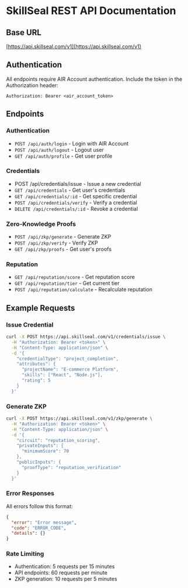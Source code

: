 # SkillSeal REST API Documentation

## Base URL
[https://api.skillseal.com/v1](https://api.skillseal.com/v1)

## Authentication
All endpoints require AIR Account authentication. Include the token in the Authorization header:

```http
Authorization: Bearer <air_account_token>
```

## Endpoints
### Authentication
- `POST /api/auth/login` - Login with AIR Account
- `POST /api/auth/logout` - Logout user
- `GET /api/auth/profile` - Get user profile

### Credentials
- POST /api/credentials/issue - Issue a new credential
- `GET /api/credentials` - Get user's credentials
- `GET /api/credentials/:id` - Get specific credential
- `POST /api/credentials/verify` - Verify a credential
- `DELETE /api/credentials/:id` - Revoke a credential

### Zero-Knowledge Proofs
- `POST /api/zkp/generate` - Generate ZKP
- `POST /api/zkp/verify` - Verify ZKP
- `GET /api/zkp/proofs` - Get user's proofs

### Reputation
- `GET /api/reputation/score` - Get reputation score
- `GET /api/reputation/tier` - Get current tier
- `POST /api/reputation/calculate` - Recalculate reputation

## Example Requests
### Issue Credential
```bash
curl -X POST https://api.skillseal.com/v1/credentials/issue \
  -H "Authorization: Bearer <token>" \
  -H "Content-Type: application/json" \
  -d '{
    "credentialType": "project_completion",
    "attributes": {
      "projectName": "E-commerce Platform",
      "skills": ["React", "Node.js"],
      "rating": 5
    }
  }'
```

### Generate ZKP
```bash
curl -X POST https://api.skillseal.com/v1/zkp/generate \
  -H "Authorization: Bearer <token>" \
  -H "Content-Type: application/json" \
  -d '{
    "circuit": "reputation_scoring",
    "privateInputs": {
      "minimumScore": 70
    },
    "publicInputs": {
      "proofType": "reputation_verification"
    }
  }'
```

### Error Responses
All errors follow this format:
```json
{
  "error": "Error message",
  "code": "ERROR_CODE",
  "details": {}
}
```

### Rate Limiting
- Authentication: 5 requests per 15 minutes
- API endpoints: 60 requests per minute
- ZKP generation: 10 requests per 5 minutes